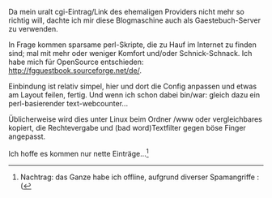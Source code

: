 Da mein uralt cgi-Eintrag/Link des ehemaligen Providers nicht mehr so richtig will, dachte ich mir diese Blogmaschine auch als Gaestebuch-Server zu verwenden.

In Frage kommen sparsame perl-Skripte, die zu Hauf im Internet zu finden sind; mal mit mehr oder weniger Komfort und/oder Schnick-Schnack. Ich habe mich für OpenSource entschieden: <http://fgguestbook.sourceforge.net/de/>.

Einbindung ist relativ simpel, hier und dort die Config anpassen und etwas am Layout feilen, fertig. Und wenn ich schon dabei bin/war: gleich dazu ein perl-basierender text-webcounter...

Üblicherweise wird dies unter Linux beim Ordner /www oder vergleichbares kopiert, die Rechtevergabe und (bad word)Textfilter gegen böse Finger angepasst.

Ich hoffe es kommen nur nette Einträge...[^note]

[^note]:Nachtrag: das Ganze habe ich offline, aufgrund diverser Spamangriffe :(
